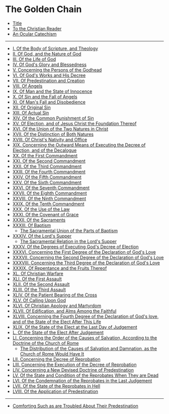 # The Golden Chain

- [Title](1-title.md)
- [To the Christian Reader](2-to-the-christian-reader.md)
- [An Ocular Catechism]()

---

- [I. Of the Body of Scripture, and Theology](4-body-of-scripture-theology.md)
- [II. Of God, and the Nature of God](5-god-nature-of-god.md)
- [III. Of the Life of God](6-life-of-god.md)
- [IV. Of God's Glory and Blessedness](7-gods-glory-blessedness.md) 
- [V. Concerning the Persons of the Godhead](8-concerning-persons-godhead.md)
- [VI. Of God's Works and His Decree](9-gods-works-his-decree.md)
- [VII. Of Predestination and Creation](10-predestination-creation.md)
- [VIII. Of Angels](11-angels.md)
- [IX. Of Man and the State of Innocence](12-man-state-innocence.md)
- [X. Of Sin and the Fall of Angels](13-sin-fall-angels.md)
- [XI. Of Man's Fall and Disobedience](14-mans-fall-disobedience.md)
- [XII. Of Original Sin](15-original-sin.md)
- [XIII. Of Actual Sin](16-actual-sin.md)
- [XIV. Of the Common Punishment of Sin](17-common-punishment-sin.md)
- [XV. Of Election, and of Jesus Christ the Foundation Thereof](18-election-jesus-christ-foundation-thereof.md)
- [XVI. Of the Union of the Two Natures in Christ](19-union-two-natures-christ.md)
- [XVII. Of the Distinction of Both Natures](20-distinction-both-natures.md)
- [XVIII. Of Christ's Nativity and Office]()
- [XIX. Concerning the Outward Means of Executing the Decree of Election, and of the Decalogue]()
- [XX. Of the First Commandment]()
- [XXI. Of the Second Commandment]()
- [XXII. Of the Third Commandment]()
- [XXIII. Of the Fourth Commandment]()
- [XXIV. Of the Fifth Commandment]()
- [XXV. Of the Sixth Commandment]()
- [XXVI. Of the Seventh Commandment]()
- [XXVII. Of the Eighth Commandment]()
- [XXVIII. Of the Ninth Commandment]()
- [XXIX. Of the Tenth Commandment]()
- [XXX. Of the Use of the Law]()
- [XXXI. Of the Covenant of Grace]()
- [XXXII. Of the Sacraments]()
- [XXXIII. Of Baptism]()
  - [The Sacramental Union of the Parts of Baptism]()
- [XXXIV. Of the Lord's Supper]()
  - [The Sacramental Relation in the Lord's Supper]()
- [XXXV. Of the Degrees of Executing God's Decree of Election]()
- [XXXVI. Concerning the First Degree of the Declaration of God's Love]()
- [XXXVII. Concerning the Second Degree of the Declaration of God's Love]()
- [XXXVIII. Concerning the Third Degree of the Declaration of God's Love]()
- [XXXIX. Of Repentance and the Fruits Thereof]()
- [XL. Of Christian Warfare]()
- [XLI. Of the First Assault]()
- [XLII. Of the Second Assault]()
- [XLIII. Of the Third Assault]()
- [XLIV. Of the Patient Bearing of the Cross]()
- [XLV. Of Calling Upon God]()
- [XLVI. Of Christian Apology and Martyrdom]()
- [XLVII. Of Edification, and Alms Among the Faithful]()
- [XLVIII. Concerning the Fourth Degree of the Declaration of God's love, and of the State of the Elect After This Life]()
- [XLIX. Of the State of the Elect at the Last Day of Judgement]()
- [L. Of the State of the Elect After Judgement]()
- [LI. Concerning the Order of the Causes of Salvation, According to the Doctrine of the Church of Rome]()
  - [The Distribution of the Causes of Salvation and Damnation, as the Church of Rome Would Have It]()
- [LII. Concerning the Decree of Reprobation]()
- [LIII. Concerning the Execution of the Decree of Reprobation]()
- [LIV. Concerning a New Devised Doctrine of Predestination]()
- [LV. Of the State and Condition of the Reprobates When They are Dead]()
- [LVI. Of the Condemnation of the Reprobates in the Last Judgement]()
- [LVII. Of the State of the Reprobates in Hell]()
- [LVIII. Of the Application of Predestination]()

---

- [Comforting Such as are Troubled About Their Predestination]()